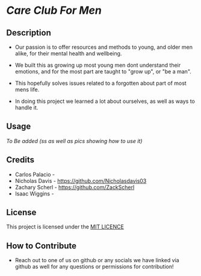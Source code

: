 # *Care Club For Men*

## Description

- Our passion is to offer resources and methods to young, and older men alike, for their mental health and wellbeing. 

- We built this as growing up most young men dont understand their emotions, and for the most part are taught to "grow up", or "be a man".

- This hopefully solves issues related to a forgotten about part of most mens life. 

- In doing this project we learned a lot about ourselves, as well as ways to handle it.


## Usage

*To Be added (ss as well as pics showing how to use it)*




## Credits
- Carlos Palacio - 
- Nicholas Davis - https://github.com/Nicholasdavis03
- Zachary Scherl - https://github.com/ZackScherl
- Isaac Wiggins - 

## License

This project is licensed under the [MIT LICENCE](LICENSE.md)


## How to Contribute

- Reach out to one of us on github or any socials we have linked via github as well for any questions or permissions for contribution!
